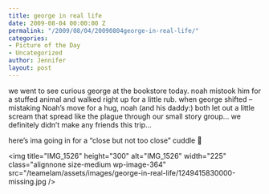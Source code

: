 ```yaml
---
title: george in real life
date: 2009-08-04 00:00:00 Z
permalink: "/2009/08/04/20090804george-in-real-life/"
categories:
- Picture of the Day
- Uncategorized
author: Jennifer
layout: post
---
```


we went to see curious george at the bookstore today. noah mistook him for a stuffed animal and walked right up for a little rub. when george shifted &#8211; mistaking Noah&#8217;s move for a hug, noah (and his daddy:) both let out a little scream that spread like the plague through our small story group&#8230; we definitely didn&#8217;t make any friends this trip&#8230;

here&#8217;s ima going in for a &#8220;close but not too close&#8221; cuddle 🙂

<img title="IMG_1526" height="300" alt="IMG_1526" width="225" class="alignnone size-medium wp-image-364" src="/teamelam/assets/images/george-in-real-life/1249415830000-missing.jpg />
